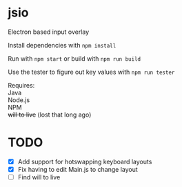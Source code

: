 # jsio
Electron based input overlay

Install dependencies with `npm install`

Run with `npm start`
or build with `npm run build`

Use the tester to figure out key values with
`npm run tester`

Requires:  
Java  
Node.js  
NPM  
~~will to live~~ (lost that long ago)

# TODO
- [X] Add support for hotswapping keyboard layouts
- [X] Fix having to edit Main.js to change layout
- [ ] Find will to live
